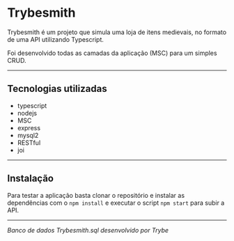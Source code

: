 # Trybesmith

Trybesmith é um projeto que simula uma loja de itens medievais, no formato de uma API utilizando Typescript.

Foi desenvolvido todas as camadas da aplicação (MSC) para um simples CRUD.

-------------------------------------------------------
## Tecnologias utilizadas
* typescript
* nodejs
* MSC
* express
* mysql2
* RESTful
* joi
-------------------------------------------------------
## Instalação

Para testar a aplicação basta clonar o repositório e instalar as dependências com o ```npm install``` e executar o script ```npm start``` para subir a API.

-------------------------------------------------------


*Banco de dados Trybesmith.sql desenvolvido por Trybe*
